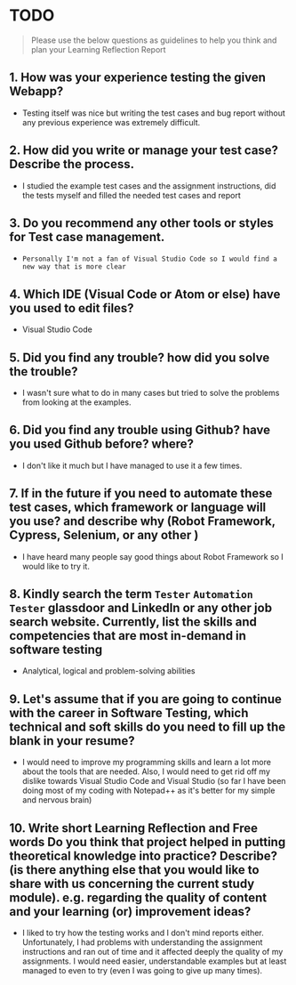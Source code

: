 
# TODO

> Please use the below questions as guidelines to help you think and plan your Learning Reflection Report

## 1. How was your experience testing the given Webapp?
- Testing itself was nice but writing the test cases and bug report without any previous experience was extremely difficult.
     

## 2. How did you write or manage your test case? Describe the process.
- I studied the example test cases and the assignment instructions, did the tests myself and filled the needed test cases and report
    

## 3. Do you recommend any other tools or styles for Test case management. 
 -     Personally I'm not a fan of Visual Studio Code so I would find a new way that is more clear


## 4. Which IDE (Visual Code or Atom or else) have you used to edit files?
-  Visual Studio Code


     
## 5. Did you find any trouble? how did you solve the trouble?
- I wasn't sure what to do in many cases but tried to solve the problems from looking at the examples.


## 6. Did you find any trouble using Github? have you used Github before? where?
- I don't like it much but I have managed to use it a few times.
 

      

## 7. If in the future if you need to automate these test cases, which framework or language will you use? and describe why (Robot Framework, Cypress, Selenium, or any other )
-  I have heard many people say good things about Robot Framework so I would like to try it.



## 8. Kindly search the term `Tester` `Automation Tester` glassdoor and LinkedIn or any other job search website. Currently, list the skills and competencies that are most in-demand in software testing
-  Analytical, logical and problem-solving abilities



## 9. **Let's assume** that if you are going to continue with the career in Software Testing, which technical and soft skills do you need to fill up the blank in your resume?
- I would need to improve my programming skills and learn a lot more about the tools that are needed. Also, I would need to get rid off my dislike towards Visual Studio Code and Visual Studio
 (so far I have been doing most of my coding with Notepad++ as it's better for my simple and nervous brain)




## 10. Write short Learning Reflection and  Free words Do you think that project helped in putting theoretical knowledge into practice? Describe? (is there anything else that you would like to share with us concerning the current study module). e.g. regarding the quality of content and your learning (or) improvement ideas? 
- I liked to try how the testing works and I don't mind reports either. Unfortunately, I had problems with understanding the assignment instructions and ran out of time
and it affected deeply the quality of my assignments. I would need easier, understandable examples but at least managed to even to try (even I was going to give up many times).




 





